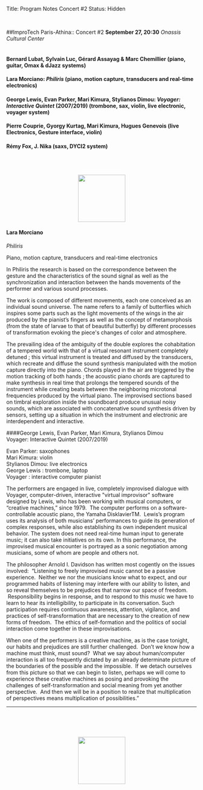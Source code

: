 Title: Program Notes Concert  #2
Status: Hidden

<br>

##ImproTech Paris-Athina::  Concert  #2
**September 27, 20:30** *Onassis Cultural Center*  
<br>

#### Bernard Lubat, Sylvain Luc, Gérard Assayag & Marc Chemillier (piano, guitar, Omax & dJazz systems)

#### Lara Morciano: *Philiris* (piano, motion capture, transducers and real-time electronics)

#### George Lewis, Evan Parker, Mari Kimura, Stylianos Dimou: *Voyager: Interactive Quintet* (2007/2019) (trombone, sax, violin, live electronic, voyager system)

#### Pierre Couprie, Gyorgy Kurtag, Mari Kimura, Hugues Genevois (live Electronics, Gesture interface, violin)

#### Rémy Fox, J. Nika (saxs, DYCI2 system)

<br>
<br>

<p align="center">
<img src="../images/IKPoster_frag19.png" width="125" >
</p>

#### Lara Morciano
*Philiris* 

Piano, motion capture, transducers and real-time electronics

In Philiris the research is based on the correspondence between the gesture and the characteristics of the sound signal as well as the synchronization and interaction between the hands movements of the performer and various sound processes.

The work is composed of different movements, each one conceived as an individual sound universe. The name refers to a family of butterflies which inspires some parts such as the light movements of the wings in the air produced by the pianist’s fingers as well as the concept of metamorphosis (from the state of larvae to that of beautiful butterfly) by different processes of transformation evoking the piece's changes of color and atmosphere.

The prevailing idea of the ambiguity of the double explores the cohabitation of a tempered world with that of a virtual resonant instrument completely detuned ; this virtual instrument is treated and diffused by the transducers, which recreate and diffuse the sound synthesis manipulated with the motion capture directly into the piano. 
Chords played in the air are triggered by the motion tracking of both hands ; the acoustic piano chords are captured to make synthesis in real time that prolongs the tempered sounds of the instrument while creating beats between the neighboring microtonal frequencies produced by the virtual piano. The improvised sections based on timbral exploration inside the soundboard produce unusual noisy sounds, which are associated with concatenative sound synthesis driven by sensors, setting up a situation in which the instrument and electronic are interdependent and interactive. 


####George Lewis, Evan Parker, Mari Kimura, Stylianos Dimou  
Voyager: Interactive Quintet (2007/2019)

Evan Parker: saxophones<br>
Mari Kimura: violin<br>
Stylianos Dimou: live electronics<br>
George Lewis : trombone, laptop<br>
Voyager : interactive computer pianist

The performers are engaged in live, completely improvised dialogue with Voyager, computer-driven, interactive "virtual improvisor" software designed by Lewis, who has been working with musical computers, or “creative machines,” since 1979.  The computer performs on a software-controllable acoustic piano, the Yamaha DisklavierTM.  Lewis’s program uses its analysis of both musicians’ performances to guide its generation of complex responses, while also establishing its own independent musical behavior. The system does not need real-time human input to generate music; it can also take initiatives on its own. In this performance, the improvised musical encounter is portrayed as a sonic negotiation among musicians, some of whom are people and others not. 

The philosopher Arnold I. Davidson has written most cogently on the issues involved:  “Listening to freely improvised music cannot be a passive experience.  Neither we nor the musicians know what to expect, and our programmed habits of listening may interfere with our ability to listen, and so reveal themselves to be prejudices that narrow our space of freedom.  Responsibility begins in response, and to respond to this music we have to learn to hear its intelligibility, to participate in its conversation. Such participation requires continuous awareness, attention, vigilance, and practices of self-transformation that are necessary to the creation of new forms of freedom.  The ethics of self-formation and the politics of social interaction come together in these improvisations.
	
When one of the performers is a creative machine, as is the case tonight, our habits and prejudices are still further challenged.  Don’t we know how a machine must think, must sound?  What we say about human/computer interaction is all too frequently dictated by an already determinate picture of the boundaries of the possible and the impossible.  If we detach ourselves from this picture so that we can begin to listen, perhaps we will come to experience these creative machines as posing and provoking the challenges of self-transformation and social meaning from yet another perspective.  And then we will be in a position to realize that multiplication of perspectives means multiplication of possibilities.”






---
<br>
<br>
<br>

<p align="center">
<img src="../images/IKPoster_frag20.png" width="125" >
</p>




